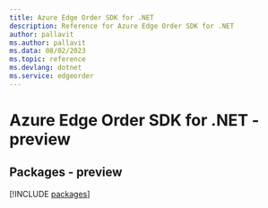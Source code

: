 ```yaml
---
title: Azure Edge Order SDK for .NET
description: Reference for Azure Edge Order SDK for .NET
author: pallavit
ms.author: pallavit
ms.data: 08/02/2023
ms.topic: reference
ms.devlang: dotnet
ms.service: edgeorder
---
```

# Azure Edge Order SDK for .NET - preview
## Packages - preview
[!INCLUDE [packages](edge-order-index.md)]